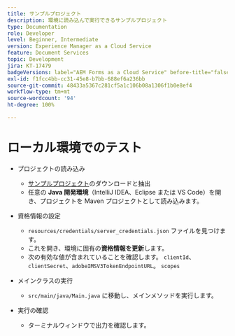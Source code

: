 ```yaml
---
title: サンプルプロジェクト
description: 環境に読み込んで実行できるサンプルプロジェクト
type: Documentation
role: Developer
level: Beginner, Intermediate
version: Experience Manager as a Cloud Service
feature: Document Services
topic: Development
jira: KT-17479
badgeVersions: label="AEM Forms as a Cloud Service" before-title="false"
exl-id: f1fcc4bb-cc31-45e8-b7bb-688ef6a236bb
source-git-commit: 48433a5367c281cf5a1c106b08a1306f1b0e8ef4
workflow-type: tm+mt
source-wordcount: '94'
ht-degree: 100%

---
```


# ローカル環境でのテスト

* プロジェクトの読み込み

   * [サンプルプロジェクト](./assets/formsdocumentservices.zip)のダウンロードと抽出
   * 任意の **Java 開発環境**（IntelliJ IDEA、Eclipse または VS Code）を開き、プロジェクトを Maven プロジェクトとして読み込みます。
* 資格情報の設定

   * `resources/credentials/server_credentials.json` ファイルを見つけます。
   * これを開き、環境に固有の&#x200B;**資格情報を更新**&#x200B;します。
   * 次の有効な値が含まれていることを確認します。
     `clientId`、`clientSecret`、`adobeIMSV3TokenEndpointURL`。
     `scopes`

* メインクラスの実行

   * `src/main/java/Main.java` に移動し、メインメソッドを実行します。

* 実行の確認
   * ターミナルウィンドウで出力を確認します。
